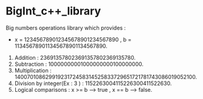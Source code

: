 # BigInt_c++_library
Big numbers operations library which provides :
- x = 123456789012345678901234567890 , b = 113456789011345678901134567890.
1. Addition : 236913578023691357802369135780.
2. Subtraction : 10000000001000000000100000000.
4. Multiplication : 14007010862991923172458314525833729651721781743086019052100.
5. Division by integer(Ex : 3 ) : 1152263004115226300411522630.
6. Logical comparisons : x >= b --> true , x == b --> false.
